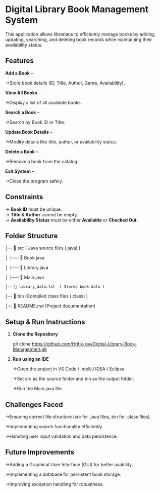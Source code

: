 # Digital Library Book Management System

This application allows librarians to efficiently manage books by adding, updating, searching, and deleting book records while maintaining their availability status.

##  Features
 **Add a Book** – 
 
 ->Store book details (ID, Title, Author, Genre, Availability). 

 **View All Books** – 
 
 ->Display a list of all available books. 
 
 **Search a Book** – 
 
 ->Search by Book ID or Title.  
 
 **Update Book Details** – 
 
 ->Modify details like title, author, or availability status.  
 
 **Delete a Book** –
 
 ->Remove a book from the catalog.
 
 **Exit System** – 
 
 ->Close the program safely. 
 

 
##  Constraints
-> **Book ID** must be unique.  
-> **Title & Author** cannot be empty.  
-> **Availability Status** must be either **Available** or **Checked Out**.  


## Folder Structure
  
│-- 📁 src        ( Java source files (.java) )

│   ├── 📄 Book.java  

│   ├── 📄 Library.java  

│   ├── 📄 Main.java

    │-- 📄 library_data.txt  ( Stored book data )

│-- 📁 bin        (Compiled class files (.class) )

│-- 📄 README.md  (Project documentation)


##  Setup & Run Instructions


1. **Clone the Repository**  
   
     git clone https://github.com/Hritik-ray/Digital-Library-Book-Management.git

  

 2. **Run using an IDE**
 
     ->Open the project in VS Code / IntelliJ IDEA / Eclipse.

     ->Set src as the source folder and bin as the output folder.

     ->Run the Main.java file.

   


## Challenges Faced
->Ensuring correct file structure (src for .java files, bin for .class files).

->Implementing search functionality efficiently.

->Handling user input validation and data persistence.



## Future Improvements
->Adding a Graphical User Interface (GUI) for better usability.

->Implementing a database for persistent book storage.

->Improving exception handling for robustness.









